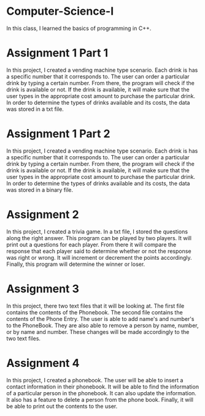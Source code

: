 # Computer-Science-I

In this class, I learned the basics of programming in C++.

# Assignment 1 Part 1

In this project, I created a vending machine type scenario. Each drink is has a specific number that it corresponds to. The user can order a particular drink by typing a certain number. From there, the program will check if the drink is available or not. If the drink is available, it will make sure that the user types in the appropriate cost amount to purchase the particular drink. In order to determine the types of drinks available and its costs, the data was stored in a txt file.

# Assignment 1 Part 2

In this project, I created a vending machine type scenario. Each drink is has a specific number that it corresponds to. The user can order a particular drink by typing a certain number. From there, the program will check if the drink is available or not. If the drink is available, it will make sure that the user types in the appropriate cost amount to purchase the particular drink. In order to determine the types of drinks available and its costs, the data was stored in a binary file.

# Assignment 2

In this project, I created a trivia game. In a txt file, I stored the questions along the right answer. This program can be played by two players. It will print out a questions for each player. From there it will compare the response that each player said to determine whether or not the response was right or wrong. It will increment or decrement the points accordingly. Finally, this program will determine the winner or loser.

# Assignment 3

In this project, there two text files that it will be looking at. The first file contains the contents of the Phonebook. The second file contains the contents of the Phone Entry.  The user is able to add name's and number's to the PhoneBook. They are also able to remove a person by name, number, or by name and number. These changes will be made accordingly to the two text files.

# Assignment 4

In this project, I created a phonebook. The user will be able to insert a contact information in their phonebook. It will be able to find the information of a particular person in the phonebook. It can also update the information. It also has a feature to delete a person from the phone book. Finally, it will be able to print out the contents to the user. 
